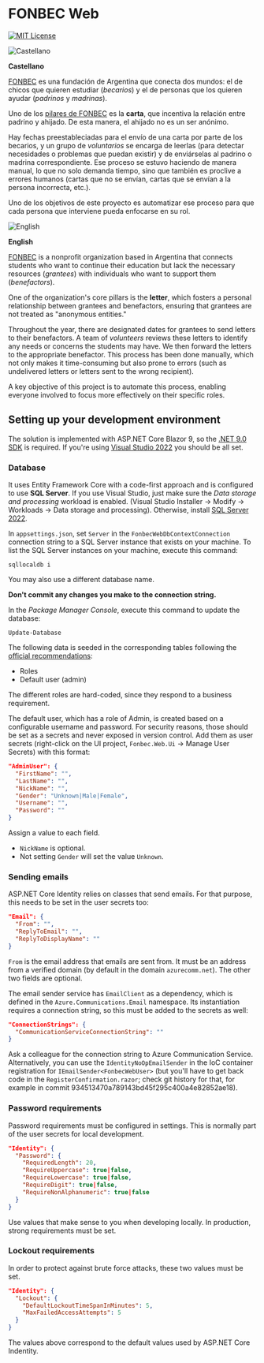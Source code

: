 # FONBEC Web
[![MIT License](https://img.shields.io/badge/license-MIT-green.svg)](https://github.com/ignacioerrico/fonbec-web/blob/main/LICENSE.txt)

![Castellano](https://github.com/madebybowtie/FlagKit/raw/master/Assets/PNG/AR@2x.png?raw=true)

**Castellano**

[FONBEC](http://www.fonbec.org.ar/) es una fundación de Argentina que conecta
dos mundos: el de chicos que quieren estudiar (_becarios_) y el de personas que
los quieren ayudar (_padrinos_ y _madrinas_).

Uno de los [pilares de FONBEC](https://www.fonbec.org.ar/?page_id=12) es la
**carta**, que incentiva la relación entre padrino y ahijado.  De esta manera,
el ahijado no es un ser anónimo.

Hay fechas preestableciadas para el envío de una carta por parte de los
becarios, y un grupo de _voluntarios_ se encarga de leerlas (para detectar
necesidades o problemas que puedan existir) y de enviárselas al padrino o
madrina correspondiente.  Ese proceso se estuvo haciendo de manera manual, lo
que no solo demanda tiempo, sino que también es proclive a errores humanos
(cartas que no se envían, cartas que se envían a la persona incorrecta, etc.).

Uno de los objetivos de este proyecto es automatizar ese proceso para que cada
persona que interviene pueda enfocarse en su rol.

![English](https://github.com/madebybowtie/FlagKit/raw/master/Assets/PNG/US@2x.png?raw=true)

**English**

[FONBEC](http://www.fonbec.org.ar/) is a nonprofit organization based in
Argentina that connects students who want to continue their education but lack
the necessary resources (_grantees_) with individuals who want to support them
(_benefactors_).

One of the organization's core pillars is the **letter**, which fosters a
personal relationship between grantees and benefactors, ensuring that grantees
are not treated as "anonymous entities."

Throughout the year, there are designated dates for grantees to send letters to
their benefactors. A team of _volunteers_ reviews these letters to identify any
needs or concerns the students may have. We then forward the letters to the
appropriate benefactor. This process has been done manually, which not only
makes it time-consuming but also prone to errors (such as undelivered letters or
letters sent to the wrong recipient).

A key objective of this project is to automate this process, enabling everyone
involved to focus more effectively on their specific roles.

## Setting up your development environment

The solution is implemented with ASP.NET Core Blazor 9, so the [.NET 9.0
SDK](https://dotnet.microsoft.com/en-us/download) is required. If you're using
[Visual Studio 2022](https://visualstudio.microsoft.com/) you should be all set.

### Database

It uses Entity Framework Core with a code-first approach and is configured to
use **SQL Server**. If you use Visual Studio, just make sure the _Data storage
and processing_ workload is enabled. (Visual Studio Installer → Modify →
Workloads → Data storage and processing). Otherwise, install [SQL Server
2022](https://www.microsoft.com/en-us/sql-server/sql-server-downloads).

In `appsettings.json`, set `Server` in the `FonbecWebDbContextConnection`
connection string to a SQL Server instance that exists on your machine. To list
the SQL Server instances on your machine, execute this command:

`sqllocaldb i`

You may also use a different database name.

**Don't commit any changes you make to the connection string.**

In the _Package Manager Console_, execute this command to update the database:

`Update-Database`

The following data is seeded in the corresponding tables following the [official
recommendations](https://learn.microsoft.com/en-us/ef/core/modeling/data-seeding):
- Roles
- Default user (admin)

The different roles are hard-coded, since they respond to a business
requirement.

The default user, which has a role of Admin, is created based on a configurable
username and password. For security reasons, those should be set as a secrets
and never exposed in version control. Add them as user secrets (right-click on
the UI project, `Fonbec.Web.Ui` &rarr; Manage User Secrets) with this format:

```json
"AdminUser": {
  "FirstName": "",
  "LastName": "",
  "NickName": "",
  "Gender": "Unknown|Male|Female",
  "Username": "",
  "Password": ""
}
```

Assign a value to each field.
- `NickName` is optional.
- Not setting `Gender` will set the value `Unknown`.

### Sending emails

ASP.NET Core Identity relies on classes that send emails.  For that purpose,
this needs to be set in the user secrets too:

```json
"Email": {
  "From": "",
  "ReplyToEmail": "",
  "ReplyToDisplayName": ""
}
```

`From` is the email address that emails are sent from.  It must be an address
from a verified domain (by default in the domain `azurecomm.net`).  The other
two fields are optional.

The email sender service has `EmailClient` as a dependency, which is defined in
the `Azure.Communications.Email` namespace.  Its instantiation requires a
connection string, so this must be added to the secrets as well:

```json
"ConnectionStrings": {
  "CommunicationServiceConnectionString": ""
}
```

Ask a colleague for the connection string to Azure Communication Service.
Alternatively, you can use the `IdentityNoOpEmailSender` in the IoC container
registration for `IEmailSender<FonbecWebUser>` (but you'll have to get back
code in the `RegisterConfirmation.razor`; check git history for that, for
example in commit 934513470a789143bd45f295c400a4e82852ae18).

### Password requirements

Password requirements must be configured in settings.  This is normally part of
the user secrets for local development.

```json
"Identity": {
  "Password": {
    "RequiredLength": 20,
    "RequireUppercase": true|false,
    "RequireLowercase": true|false,
    "RequireDigit": true|false,
    "RequireNonAlphanumeric": true|false
  }
}
```

Use values that make sense to you when developing locally.  In production,
strong requirements must be set.

### Lockout requirements

In order to protect against brute force attacks, these two values must be set.

```json
"Identity": {
  "Lockout": {
    "DefaultLockoutTimeSpanInMinutes": 5,
    "MaxFailedAccessAttempts": 5
  }
}
```

The values above correspond to the default values used by ASP.NET Core
Indentity.